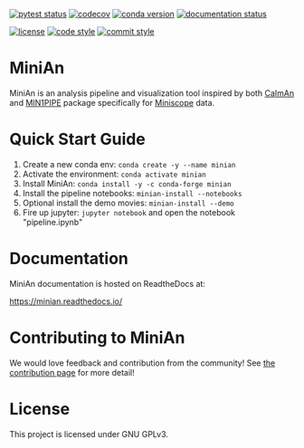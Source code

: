 [![pytest status](https://github.com/denisecailab/minian/workflows/pytest/badge.svg?branch=master)](https://github.com/DeniseCaiLab/minian/actions?query=workflow%3Apytest)
[![codecov](https://codecov.io/gh/DeniseCaiLab/minian/branch/master/graph/badge.svg)](https://codecov.io/gh/DeniseCaiLab/minian)
[![conda version](https://img.shields.io/conda/vn/conda-forge/minian.svg)](https://anaconda.org/conda-forge/minian)
[![documentation status](https://readthedocs.org/projects/minian/badge/?version=latest)](https://minian.readthedocs.io/en/latest/?badge=latest)

[![license](https://img.shields.io/github/license/denisecailab/minian)](https://www.gnu.org/licenses/gpl-3.0)
[![code style](https://img.shields.io/badge/code%20style-black-000000.svg)](https://github.com/psf/black)
[![commit style](https://img.shields.io/badge/commit_style-conventional-orange)](https://conventionalcommits.org)


# MiniAn

MiniAn is an analysis pipeline and visualization tool inspired by both [CaImAn](https://github.com/flatironinstitute/CaImAn) and [MIN1PIPE](https://github.com/JinghaoLu/MIN1PIPE) package specifically for [Miniscope](http://miniscope.org/index.php/Main_Page) data.

# Quick Start Guide

1. Create a new conda env: `conda create -y --name minian`
1. Activate the environment: `conda activate minian`
1. Install MiniAn: `conda install -y -c conda-forge minian`
1. Install the pipeline notebooks: `minian-install --notebooks`
1. Optional install the demo movies: `minian-install --demo`
1. Fire up jupyter: `jupyter notebook` and open the notebook "pipeline.ipynb"

# Documentation

MiniAn documentation is hosted on ReadtheDocs at:

https://minian.readthedocs.io/

# Contributing to MiniAn

We would love feedback and contribution from the community!
See [the contribution page](https://minian.readthedocs.io/en/latest/start_guide/contribute.html) for more detail!

# License

This project is licensed under GNU GPLv3.
